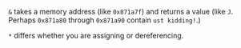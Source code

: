 
`&` takes a memory address (like `0x871a7f`) and returns a value (like `J`. Perhaps `0x871a80` through `0x871a90` contain `ust kidding!`.)


`*` differs whether you are assigning or dereferencing.
